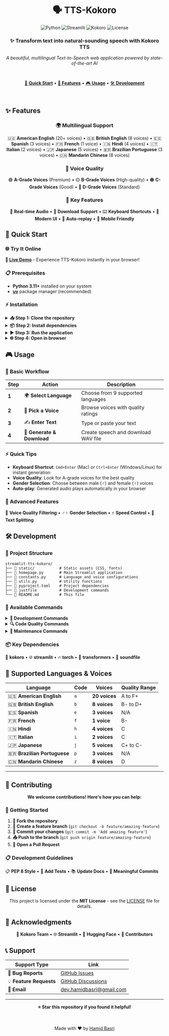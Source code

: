 <div align="center">

# 🗣️ TTS-Kokoro

![Python](https://img.shields.io/badge/Python-3.11+-blue.svg) ![Streamlit](https://img.shields.io/badge/Streamlit-1.50+-red.svg) ![Kokoro](https://img.shields.io/badge/Kokoro-0.9.4+-green.svg) ![License](https://img.shields.io/badge/License-MIT-yellow.svg)

### ✨ Transform text into natural-sounding speech with Kokoro TTS

*A beautiful, multilingual Text-to-Speech web application powered by state-of-the-art AI*

<br>

[🚀 **Quick Start**](#-quick-start) • [📖 **Features**](#-features) • [🎮 **Usage**](#-usage) • [🛠️ **Development**](#️-development)

<br>

</div>

## ✨ Features

<div align="center">

### 🌍 **Multilingual Support**
🇺🇸 **American English** (20+ voices) • 🇬🇧 **British English** (8 voices) • 🇪🇸 **Spanish** (3 voices) • 🇫🇷 **French** (1 voice) • 🇮🇳 **Hindi** (4 voices) • 🇮🇹 **Italian** (2 voices) • 🇯🇵 **Japanese** (5 voices) • 🇧🇷 **Brazilian Portuguese** (3 voices) • 🇨🇳 **Mandarin Chinese** (8 voices)

### 🎯 **Voice Quality**
🟢 **A-Grade Voices** (Premium) • 🟡 **B-Grade Voices** (High-quality) • 🟠 **C-Grade Voices** (Good) • 🔴 **D-Grade Voices** (Standard)

### 🚀 **Key Features**
🎵 **Real-time Audio** • 💾 **Download Support** • ⌨️ **Keyboard Shortcuts** • 🎨 **Modern UI** • 🔄 **Auto-replay** • 📱 **Mobile Friendly**

</div>

## 🚀 Quick Start

### 🌐 Try It Online

**🎵 [Live Demo](https://tts-koboro.streamlit.app)** - Experience TTS-Kokoro instantly in your browser!

### 📋 Prerequisites
- **Python 3.11+** installed on your system
- **[uv](https://docs.astral.sh/uv/)** package manager (recommended)

### ⚡ Installation

<details>
<summary><b>📥 Step 1: Clone the repository</b></summary>

```bash
git clone https://github.com/HamidBasri/streamlit-tts-kokoro.git
cd streamlit-tts-kokoro
```
</details>

<details>
<summary><b>📦 Step 2: Install dependencies</b></summary>

```bash
# Using uv (recommended)
uv sync

# Or using pip
pip install -r requirements.txt
```
</details>

<details>
<summary><b>▶️ Step 3: Run the application</b></summary>

```bash
# Using just (recommended)
just run

# Or directly with Python
python homepage.py

# Or with Streamlit
streamlit run homepage.py
```
</details>

<details>
<summary><b>🌐 Step 4: Open in browser</b></summary>

Navigate to **`http://localhost:8501`** and start creating speech! 🎵
</details>

## 🎮 Usage

### 🎯 Basic Workflow

<div align="center">

| Step | Action | Description |
|------|--------|-------------|
| **1** | 🌍 **Select Language** | Choose from 9 supported languages |
| **2** | 🎤 **Pick a Voice** | Browse voices with quality ratings |
| **3** | ✍️ **Enter Text** | Type or paste your text |
| **4** | 🎵 **Generate & Download** | Create speech and download WAV file |

</div>

### ⚡ Quick Tips

- **Keyboard Shortcut**: `Cmd+Enter` (Mac) or `Ctrl+Enter` (Windows/Linux) for instant generation
- **Voice Quality**: Look for A-grade voices for the best quality
- **Gender Selection**: Choose between male (♂) and female (♀) voices
- **Auto-play**: Generated audio plays automatically in your browser

### 🔧 Advanced Features

🎯 **Voice Quality Filtering** • ♂♀ **Gender Selection** • ⚡ **Speed Control** • 📝 **Text Splitting**

## 🛠️ Development

### 📁 Project Structure

```
streamlit-tts-kokoro/
├── 📁 static/           # Static assets (CSS, fonts)
├── 📄 homepage.py       # Main Streamlit application
├── 📄 constants.py      # Language and voice configurations
├── 📄 utils.py          # Utility functions
├── 📄 pyproject.toml    # Project dependencies
├── 📄 justfile          # Development commands
└── 📄 README.md         # This file
```
### 🚀 Available Commands

<details>
<summary><b>🔧 Development Commands</b></summary>

```bash
just dev          # Run in development mode
just run          # Run the application
just install      # Install dependencies
```
</details>

<details>
<summary><b>🔍 Code Quality Commands</b></summary>

```bash
just format       # Format code with black
just lint         # Lint code with ruff
just lint-fix     # Fix linting issues
just check        # Run all checks
```
</details>

<details>
<summary><b>🧹 Maintenance Commands</b></summary>

```bash
just clean        # Clean build artifacts
just update-deps  # Update dependencies
```
</details>

### 📦 Key Dependencies

🎤 **kokoro** • 🌐 **streamlit** • 🔥 **torch** • 🤗 **transformers** • 🎵 **soundfile**

## 🎯 Supported Languages & Voices

<div align="center">

| Language | Code | Voices | Quality Range |
|----------|------|--------|---------------|
| 🇺🇸 **American English** | `a` | **20 voices** | A to F+ |
| 🇬🇧 **British English** | `b` | **8 voices** | B- to D+ |
| 🇪🇸 **Spanish** | `e` | **3 voices** | N/A |
| 🇫🇷 **French** | `f` | **1 voice** | B- |
| 🇮🇳 **Hindi** | `h` | **4 voices** | C |
| 🇮🇹 **Italian** | `i` | **2 voices** | C |
| 🇯🇵 **Japanese** | `j` | **5 voices** | C+ to C- |
| 🇧🇷 **Brazilian Portuguese** | `p` | **3 voices** | N/A |
| 🇨🇳 **Mandarin Chinese** | `z` | **8 voices** | D |

</div>

---

## 🤝 Contributing

<div align="center">

**We welcome contributions! Here's how you can help:**

</div>

### 🚀 Getting Started

1. **🍴 Fork the repository**
2. **🌿 Create a feature branch** (`git checkout -b feature/amazing-feature`)
3. **💾 Commit your changes** (`git commit -m 'Add amazing feature'`)
4. **📤 Push to the branch** (`git push origin feature/amazing-feature`)
5. **🔄 Open a Pull Request**

### 📋 Development Guidelines

📋 **PEP 8 Style** • 🧪 **Add Tests** • 📚 **Update Docs** • 💬 **Meaningful Commits**

## 📝 License

<div align="center">

This project is licensed under the **MIT License** - see the [LICENSE](LICENSE) file for details.

</div>

## 🙏 Acknowledgments

<div align="center">

🎤 **Kokoro Team** • 🌐 **Streamlit** • 🤗 **Hugging Face** • 👥 **Contributors**

</div>

## 📞 Support

<div align="center">

| Support Type | Link |
|--------------|------|
| 🐛 **Bug Reports** | [GitHub Issues](https://github.com/HamidBasri/streamlit-tts-kokoro/issues) |
| 💡 **Feature Requests** | [GitHub Discussions](https://github.com/HamidBasri/streamlit-tts-kokoro/discussions) |
| 📧 **Email** | dev.hamidbasri@gmail.com |

</div>

---

<div align="center">

**⭐ Star this repository if you found it helpful!**

<br>

Made with ❤️ by [Hamid Basri](https://github.com/hamidbasri)

</div>